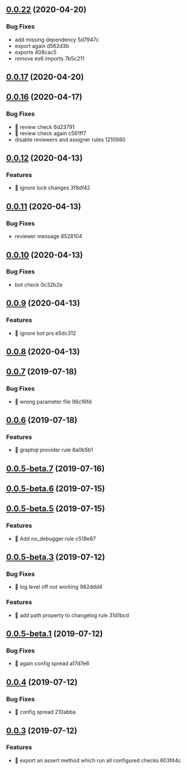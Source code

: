 ## [0.0.22](/compare/v0.0.17...v0.0.22) (2020-04-20)


### Bug Fixes

* add missing dependency 5d7947c
* export again d562d3b
* exports 408cac5
* remove es6 imports 7b5c211



## [0.0.17](/compare/v0.0.16...v0.0.17) (2020-04-20)



## [0.0.16](/compare/v0.0.12...v0.0.16) (2020-04-17)


### Bug Fixes

* 🐛 review check 6d23791
* 🐛 review check again c561ff7
* disable reviewers and assigner rules 1210980



## [0.0.12](/compare/v0.0.11...v0.0.12) (2020-04-13)


### Features

* 🎸 ignore lock changes 3f8df42



## [0.0.11](/compare/v0.0.10...v0.0.11) (2020-04-13)


### Bug Fixes

* reviewer message 8528104



## [0.0.10](/compare/v0.0.9...v0.0.10) (2020-04-13)


### Bug Fixes

* bot check 0c32b2e



## [0.0.9](/compare/v0.0.8...v0.0.9) (2020-04-13)


### Features

* 🎸 ignore bot prs e5dc312



## [0.0.8](/compare/v0.0.7...v0.0.8) (2020-04-13)



## [0.0.7](/compare/v0.0.6...v0.0.7) (2019-07-18)


### Bug Fixes

* 🐛 wrong parameter file 96c16fd



## [0.0.6](/compare/v0.0.5-beta.7...v0.0.6) (2019-07-18)


### Features

* 🎸 graphql provider rule 8a0b5b1



## [0.0.5-beta.7](/compare/v0.0.5-beta.6...v0.0.5-beta.7) (2019-07-16)



## [0.0.5-beta.6](/compare/v0.0.5-beta.5...v0.0.5-beta.6) (2019-07-15)



## [0.0.5-beta.5](/compare/v0.0.5-beta.3...v0.0.5-beta.5) (2019-07-15)


### Features

* :guitar: Add no_debugger rule c518e87



## [0.0.5-beta.3](/compare/v0.0.5-beta.1...v0.0.5-beta.3) (2019-07-12)


### Bug Fixes

* 🐛 log level off not working 982ddd4


### Features

* 🎸 add path property to changelog rule 31d1bcd



## [0.0.5-beta.1](/compare/v0.0.4...v0.0.5-beta.1) (2019-07-12)


### Bug Fixes

* 🐛 again config spread a17d7e6



## [0.0.4](/compare/v0.0.3...v0.0.4) (2019-07-12)


### Bug Fixes

* 🐛 config spread 210abba



## [0.0.3](/compare/603f44c828bd7aa151ff1aefc6e8b394395b4070...v0.0.3) (2019-07-12)


### Features

* :guitar: export an assert method which run all configured checks 603f44c



